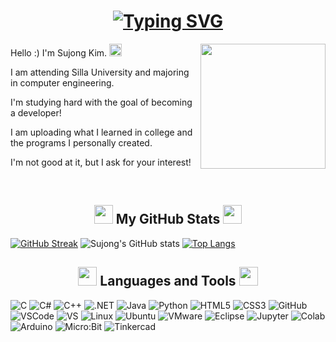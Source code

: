 <h1 align="center">
  <a href="https://git.io/typing-svg">
    <img src="https://readme-typing-svg.demolab.com?font=verdana&size=30&duration=4000&pause=400&color=EFF76B&background=FFFFFF00&random=false&width=435&lines=Hello+Programming+World!;There+is+Sujong's+GitHub+%3A);Nice+To+Meet+You+%F0%9F%98%8E" alt="Typing SVG" />
  </a>
</h1>
<a href="#"><img align="right" src="https://github.com/blackcater/blackcater/raw/main/images/banner.gif" width="200 " height="200" /></a>
<p>Hello :) I'm Sujong Kim.</a> <img src="https://github.com/blackcater/blackcater/raw/main/images/Hi.gif" width="20 " height="20" /></p> 
<p>I am attending Silla University and majoring in computer engineering.</p>

<p>I'm studying hard with the goal of becoming a developer!</p>

<p>I am uploading what I learned in college and the programs I personally created.</p>

<p>I'm not good at it, but I ask for your interest!</p><br>

<h2 align="center">
  <img src="https://raw.githubusercontent.com/innng/innng/master/assets/kyubey.gif" height="30" /> My GitHub Stats <img src="https://raw.githubusercontent.com/innng/innng/master/assets/kyubey.gif" height="30" />
</h2>

[![GitHub Streak](https://streak-stats.demolab.com?user=rlatnwhd&card_width=400)](https://git.io/streak-stats)
![Sujong's GitHub stats](https://github-readme-stats.vercel.app/api?username=rlatnwhd&show_icons=true&theme=default&card_width=400)
[![Top Langs](https://github-readme-stats.vercel.app/api/top-langs/?username=rlatnwhd&layout=compact&theme=default&langs_count=8&card_width=400)](https://github.com/anuraghazra/github-readme-stats)
  

<h2 align="center">
  <img src="https://emojis.slackmojis.com/emojis/images/1588315024/8823/hyperkitty.gif?1588315024" width="30" /> Languages and Tools <img src="https://emojis.slackmojis.com/emojis/images/1588315024/8823/hyperkitty.gif?1588315024" width="30" />
</h2>

![C](https://img.shields.io/badge/-C-1F5BFF?style=badge&logo=c)
![C#](https://img.shields.io/badge/-C%23-512BD4?style=badge&logo=csharp)
![C++](https://img.shields.io/badge/-C++-00599C?style=badge&logo=cplusplus)
![.NET](https://img.shields.io/badge/-.NET-512BD4?style=badge&logo=dotnet)
![Java](https://img.shields.io/badge/-Java-E34A86?stylebadge&logo=java)
![Python](https://img.shields.io/badge/-Python-black?style=badge&logo=Python)
![HTML5](https://img.shields.io/badge/-HTML5-E34F26?style=badge&logo=html5&logoColor=white)
![CSS3](https://img.shields.io/badge/-CSS3-1572B6?style=badge&logo=css3)
![GitHub](https://img.shields.io/badge/-GitHub-181717?style=badge&logo=github)
![VSCode](https://img.shields.io/badge/-VSCode-007ACC?style=badge&logo=visual-studio-code)
![VS](https://img.shields.io/badge/-Visual%20Studio-5C2D91?style=badge&logo=visual-studio)
![Linux](https://img.shields.io/badge/-Linux-FCC624?style=badge&logo=Linux&logoColor=white)
![Ubuntu](https://img.shields.io/badge/-ubuntu-2E2E2E?style=badgee&logo=ubuntu)
![VMware](https://img.shields.io/badge/-VMware-FCCF00?style=badge&logo=VMware)
![Eclipse](https://img.shields.io/badge/-Eclipse-2C2255?style=badge&logo=eclipse)
![Jupyter](https://img.shields.io/badge/-Jupyter-FDFFBC?style=flat-badge&logo=jupyter)
![Colab](https://img.shields.io/badge/-Colab-F9AB00?style=badge&logo=googlecolab&logoColor=white)
![Arduino](https://img.shields.io/badge/-Arduino-00878F?style=badge&logo=arduino&logoColor=white)
![Micro:Bit](https://img.shields.io/badge/-Micro:Bit-00ED00?style=badge&logo=microbit&logoColor=white)
![Tinkercad](https://img.shields.io/badge/-Tinkercad-1477D1?style=badge&logo=tinkercad)

